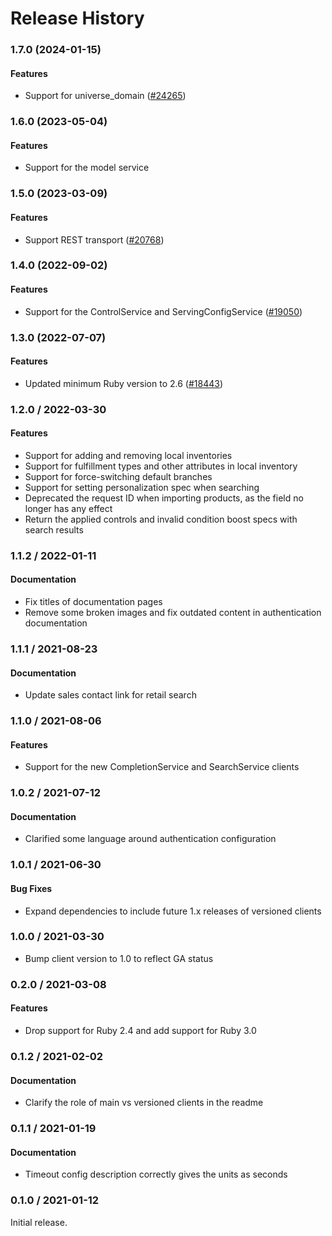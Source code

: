 # Release History

### 1.7.0 (2024-01-15)

#### Features

* Support for universe_domain ([#24265](https://github.com/googleapis/google-cloud-ruby/issues/24265)) 

### 1.6.0 (2023-05-04)

#### Features

* Support for the model service 

### 1.5.0 (2023-03-09)

#### Features

* Support REST transport ([#20768](https://github.com/googleapis/google-cloud-ruby/issues/20768)) 

### 1.4.0 (2022-09-02)

#### Features

* Support for the ControlService and ServingConfigService ([#19050](https://github.com/googleapis/google-cloud-ruby/issues/19050)) 

### 1.3.0 (2022-07-07)

#### Features

* Updated minimum Ruby version to 2.6 ([#18443](https://github.com/googleapis/google-cloud-ruby/issues/18443)) 

### 1.2.0 / 2022-03-30

#### Features

* Support for adding and removing local inventories
* Support for fulfillment types and other attributes in local inventory
* Support for force-switching default branches
* Support for setting personalization spec when searching
* Deprecated the request ID when importing products, as the field no longer has any effect
* Return the applied controls and invalid condition boost specs with search results

### 1.1.2 / 2022-01-11

#### Documentation

* Fix titles of documentation pages
* Remove some broken images and fix outdated content in authentication documentation

### 1.1.1 / 2021-08-23

#### Documentation

* Update sales contact link for retail search

### 1.1.0 / 2021-08-06

#### Features

* Support for the new CompletionService and SearchService clients

### 1.0.2 / 2021-07-12

#### Documentation

* Clarified some language around authentication configuration

### 1.0.1 / 2021-06-30

#### Bug Fixes

* Expand dependencies to include future 1.x releases of versioned clients

### 1.0.0 / 2021-03-30

* Bump client version to 1.0 to reflect GA status

### 0.2.0 / 2021-03-08

#### Features

* Drop support for Ruby 2.4 and add support for Ruby 3.0

### 0.1.2 / 2021-02-02

#### Documentation

* Clarify the role of main vs versioned clients in the readme

### 0.1.1 / 2021-01-19

#### Documentation

* Timeout config description correctly gives the units as seconds

### 0.1.0 / 2021-01-12

Initial release.
